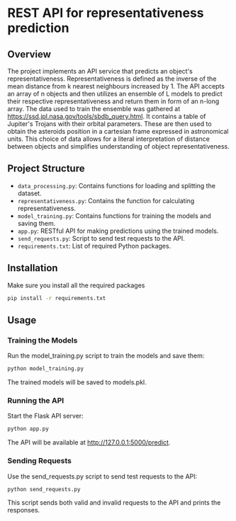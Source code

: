 # REST API for representativeness prediction

## Overview

The project implements an API service that predicts an object's representativeness. 
Representativeness is defined as the inverse of the mean distance from k nearest neighbours increased by 1.
The API accepts an array of n objects and then utilizes an ensemble of L models to predict their respective representativeness and return them in form of an n-long array.
The data used to train the ensemble was gathered at https://ssd.jpl.nasa.gov/tools/sbdb_query.html. It contains a table of Jupiter's Trojans with their orbital parameters. These are then used to obtain the asteroids position in a cartesian frame expressed in astronomical units. This choice of data allows for a literal interpretation of distance between objects and simplifies understanding of object representativeness.

## Project Structure

- `data_processing.py`: Contains functions for loading and splitting the dataset.
- `representativeness.py`: Contains the function for calculating representativeness.
- `model_training.py`: Contains functions for training the models and saving them.
- `app.py`: RESTful API for making predictions using the trained models.
- `send_requests.py`: Script to send test requests to the API.
- `requirements.txt`: List of required Python packages.

## Installation

Make sure you install all the required packages
```bash
pip install -r requirements.txt
```
## Usage

### Training the Models

Run the model_training.py script to train the models and save them:
```bash
python model_training.py
```
The trained models will be saved to models.pkl.

### Running the API

Start the Flask API server:

```bash
python app.py
```
The API will be available at http://127.0.0.1:5000/predict.

### Sending Requests

Use the send_requests.py script to send test requests to the API:

```bash
python send_requests.py
```
This script sends both valid and invalid requests to the API and prints the responses.

